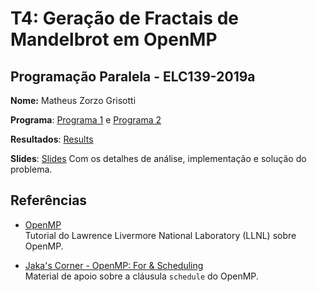 # T4: Geração de Fractais de Mandelbrot em OpenMP


## Programação Paralela - ELC139-2019a

**Nome:** Matheus Zorzo Grisotti

**Programa**: [Programa 1](/trabalhos/t4/fractalOpenMP/fractalpar1.cpp) e [Programa 2](/trabalhos/t4/fractalOpenMP/fractalpar2.cpp)

**Resultados**: [Results](/trabalhos/t4/fractalOpenMP/Output/)

**Slides**: [Slides](/trabalhos/t4/Estudo%20de%20caso.pdf) Com os detalhes de análise, implementação e solução do problema.

  ## Referências

- [OpenMP](https://computing.llnl.gov/tutorials/openMP/)  
  Tutorial do Lawrence Livermore National Laboratory (LLNL) sobre OpenMP.

- [Jaka's Corner - OpenMP: For & Scheduling](http://jakascorner.com/blog/2016/06/omp-for-scheduling.html)  
  Material de apoio sobre a cláusula ```schedule``` do OpenMP.
